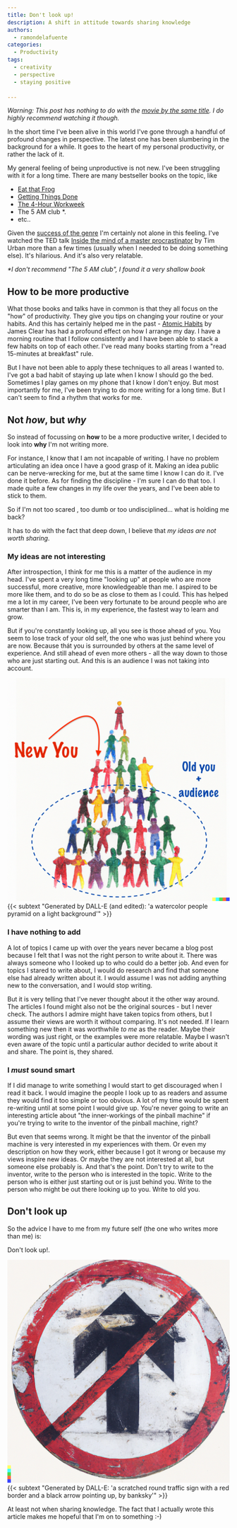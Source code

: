```yaml
---
title: Don't look up!
description: A shift in attitude towards sharing knowledge
authors:
  - ramondelafuente
categories:
  - Productivity
tags:
  - creativity
  - perspective
  - staying positive

---
```


_Warning: This post has nothing to do with the [movie by the same title](https://www.imdb.com/title/tt11286314/). I 
do highly recommend watching it though._

In the short time I've been alive in this world I've gone through a handful of profound changes in perspective. The 
latest one has been slumbering in the background for a while. It goes to the heart of my personal productivity, 
or rather the lack of it.

My general feeling of being unproductive is not new. I've been struggling with it for a long time. There are many 
bestseller books on the topic, like 

- [Eat that Frog](https://www.bol.com/nl/nl/p/eat-that-frog/9200000059295510/)
- [Getting Things Done](https://www.bol.com/nl/nl/p/getting-things-done/9200000107679892/)
- [The 4-Hour Workweek](https://www.bol.com/nl/nl/p/the-4-hour-workweek/1001004006428399/)
- The 5 AM club *.
- etc..

Given the [success of the genre](https://www.bol.com/nl/nl/s/?page=1&searchtext=procrastination&view=list&filter_N=8292+11209+14033&rating=all) 
I'm certainly not alone in this feeling. I've watched the TED talk 
[Inside the mind of a master procrastinator](https://www.ted.com/talks/tim_urban_inside_the_mind_of_a_master_procrastinator) 
by Tim Urban more than a few times (usually when I needed to be doing something else). It's hilarious. And it's 
also very relatable.

_*I don't recommend "The 5 AM club", I found it a very shallow book_

## How to be more productive

What those books and talks have in common is that they all focus on the "how" of productivity. They give you tips on
changing your routine or your habits. And this has certainly helped me in the past - 
[Atomic Habits](https://www.bol.com/nl/nl/p/atomic-habits/9200000075132383/) by James Clear has had a profound effect 
on how I arrange my day. I have a morning routine that I follow consistently and I have been able to stack a few habits 
on top of each other. I've read many books starting from a "read 15-minutes at breakfast" rule.

But I have not been able to apply these techniques to all areas I wanted to. I've got a bad habit of staying up late 
when I know I should go the bed. Sometimes I play games on my phone that I know I don't enjoy. But most importantly for 
me, I've been trying to do more writing for a long time. But I can't seem to find a rhythm that works for me.

## Not _how_, but _why_

So instead of focussing on **how** to be a more productive writer, I decided to look into **why** I'm not writing more.

For instance, I know that I am not incapable of writing. I have no problem articulating an idea once I have a good 
grasp of it. Making an idea public can be nerve-wrecking for me, but at the same time I know I can do it. I've done it 
before. As for finding the discipline - I'm sure I can do that too. I made quite a few changes in my life over the 
years, and I've been able to stick to them.

So if I'm not too scared , too dumb or too undisciplined... what is holding me back?

It has to do with the fact that deep down, I believe that _my ideas are not worth sharing_.

### My ideas are not interesting

After introspection, I think for me this is a matter of the audience in my head. I've spent a very long time 
"looking up" at people who are more successful, more creative, more knowledgeable than me. I aspired to be more like 
them, and to do so be as close to them as I could. This has helped me a lot in my career, I've been very fortunate to 
be around people who are smarter than I am. This is, in my experience, the fastest way to learn and grow.

But if you're constantly looking up, all you see is those ahead of you. You seem to lose track of your old self, the 
one who was just behind where you are now. Because thát you is surrounded by others at the same level of experience. 
And still ahead of even more others - all the way down to those who are just starting out. And this is an audience 
I was not taking into account.

![People pyramid](people-pyramid-edited.png "People pyramid")
{{< subtext "Generated by DALL-E (and edited): 'a watercolor people pyramid on a light background'" >}}

### I have nothing to add

A lot of topics I came up with over the years never became a blog post because I felt that I was not the right person
to write about it. There was always someone who I looked up to who could do a better job. And even for topics 
I stared to write about, I would do research and find that someone else had already written about it. I would assume 
I was not adding anything new to the conversation, and I would stop writing.

But it is very telling that I've never thought about it the other way around. The articles I found might also not 
be the original sources - but I never check. The authors I admire might have taken topics from others, but I assume 
their views are worth it without comparing. It's not needed. If I learn something new then it was worthwhile _to me_
as the reader. Maybe their wording was just right, or the examples were more relatable. Maybe I wasn't even aware of 
the topic until a particular author decided to write about it and share. The point is, they shared.

### I _must_ sound smart

If I did manage to write something I would start to get discouraged when I read it back. I would imagine the people
I look up to as readers and assume they would find it too simple or too obvious. A lot of my time would be spent 
re-writing until at some point I would give up. You're never going to write an interesting article about "the 
inner-workings of the pinball machine" if you're trying to write to the inventor of the pinball machine, right?

But even that seems wrong. It might be that the inventor of the pinball machine is very interested in my experiences
with them. Or even my description on how they work, either because I got it wrong or because my views inspire new ideas.
Or maybe they are not interested at all, but someone else probably is. And that's the point. Don't try to write to 
the inventor, write to the person who is interested in the topic. Write to the person who is either just starting out 
or is just behind you. Write to the person who might be out there looking up to you. Write to old you.

## Don't look up

So the advice I have to me from my future self (the one who writes more than me) is:

Don't look up!.

![Traffic sign](traffic-sign.png "Traffic sign - don't look up")
{{< subtext "Generated by DALL-E: 'a scratched round traffic sign with a red border and a black arrow pointing up, by banksky'" >}}

At least not when sharing knowledge. The fact that I actually wrote this article makes me hopeful that I'm on to something :-)




